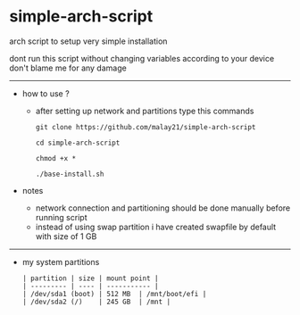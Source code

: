 # simple-arch-script


arch script to setup very simple installation

dont run this script without changing variables according to your device don't blame me for any damage

----------

- how to use ?
  * after setting up network and partitions type this commands
   
        git clone https://github.com/malay21/simple-arch-script 
        
        cd simple-arch-script
        
        chmod +x *
        
        ./base-install.sh

- notes

  * network connection and partitioning should be done manually before running script
  * instead of using swap partition i have created swapfile by default with size of 1 GB

 ----------
 
  * my system partitions
    
    
        | partition | size | mount point |
        | --------- | ---- | ----------- |
        | /dev/sda1 (boot) | 512 MB  | /mnt/boot/efi |
        | /dev/sda2 (/)    | 245 GB  | /mnt |
    
